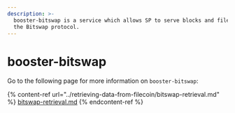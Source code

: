 ```yaml
---
description: >-
  booster-bitswap is a service which allows SP to serve blocks and files over
  the Bitswap protocol.
---
```


# booster-bitswap

Go to the following page for more information on `booster-bitswap`:

{% content-ref url="../retrieving-data-from-filecoin/bitswap-retrieval.md" %}
[bitswap-retrieval.md](../retrieving-data-from-filecoin/bitswap-retrieval.md)
{% endcontent-ref %}
